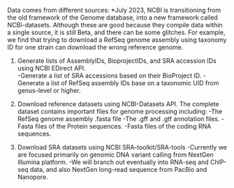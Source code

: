 Data comes from different sources:
*July 2023, NCBI is transitioning from the old framework of the Genome database, into a new framework called NCBI-datasets.
Although these are good because they compile data within a single source, it is still Beta, and there can be some glitches.
For example, we find that trying to download a RefSeq genome assembly using taxonomy ID for one strain can download the wrong reference genome.

1. Generate lists of AssemblyIDs, BioprojectIDs, and SRA accession IDs using NCBI EDirect API.  
  -Generate a list of SRA accessions based on their BioProject ID.
  -Generate a list of RefSeq assembly IDs base on a taxonomic UID from genus-level or higher.

2. Download reference datasets using NCBI-Datasets API.  The complete dataset contains important files for genome processing including:
  -The RefSeq genome assembly .fasta file
  -The .gff and .gtf annotation files.
  -Fasta files of the Protein sequences.
  -Fasta files of the coding RNA sequences.

2. Download SRA datasets using NCBI SRA-toolkit/SRA-tools
  -Currently we are focused primarily on genomic DNA variant calling from NextGen Illumina platform.
  -We will branch out eventually into RNA-seq and ChIP-seq data, and also NextGen long-read sequence from PacBio and Nanopore.


